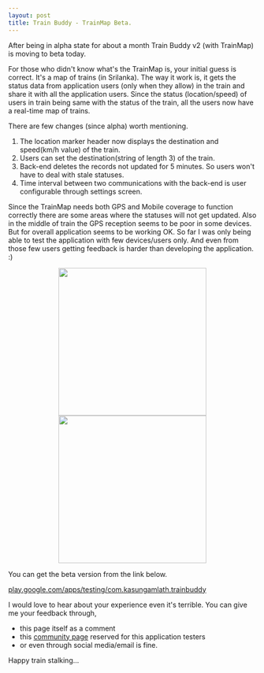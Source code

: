 ```yaml
---
layout: post
title: Train Buddy - TrainMap Beta.
---
```


After being in alpha state for about a month Train Buddy v2 (with TrainMap) is moving to beta today.

For those who didn't know what's the TrainMap is, your initial guess is correct. It's a map of trains (in Srilanka). The way it work is, it gets the status data from application users (only when they allow) in the train and share it with all the application users. Since the status (location/speed) of users in train being same with the status of the train, all the users now have a real-time map of trains.

There are few changes (since alpha) worth mentioning.

1. The location marker header now displays the destination and speed(km/h value) of the train.
2. Users can set the destination(string of length 3) of the train.
3. Back-end deletes the records not updated for 5 minutes. So users won't have to deal with stale statuses.
4. Time interval between two communications with the back-end is user configurable through settings screen.

Since the TrainMap needs both GPS and Mobile coverage to function correctly there are some areas where the statuses will not get updated. Also in the middle of train the GPS reception seems to be poor in some devices. But for overall application seems to be working OK. So far I was only being able to test the application with few devices/users only. And even from those few users getting feedback is harder than developing the application. :)

<div align="center"><img src="{{ site.baseurl }}/assets/trainmap/one_marker.png" style="width: 300px;">   <img src="{{ site.baseurl }}/assets/trainmap/two_markers.png" style="width: 300px;"></div>

You can get the beta version from the link below.

[play.google.com/apps/testing/com.kasungamlath.trainbuddy](https://play.google.com/apps/testing/com.kasungamlath.trainbuddy)

I would love to hear about your experience even it's terrible. You can give me your feedback through,

* this page itself as a comment
* this [community page](https://plus.google.com/communities/111728508620143036732) reserved for this application testers
* or even through social media/email is fine.

Happy train stalking...
